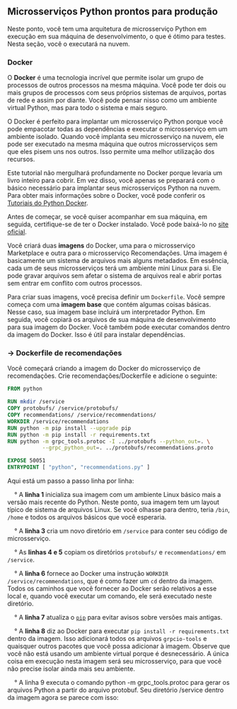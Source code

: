 ## Microsserviços Python prontos para produção

Neste ponto, você tem uma arquitetura de microsserviço Python em execução em sua máquina de desenvolvimento, o que é ótimo para testes. Nesta seção, você o executará na nuvem.

### Docker

O **Docker** é uma tecnologia incrível que permite isolar um grupo de processos de outros processos na mesma máquina. Você pode ter dois ou mais grupos de processos com seus próprios sistemas de arquivos, portas de rede e assim por diante. Você pode pensar nisso como um ambiente virtual Python, mas para todo o sistema e mais seguro.

O Docker é perfeito para implantar um microsserviço Python porque você pode empacotar todas as dependências e executar o microsserviço em um ambiente isolado. Quando você implanta seu microsserviço na nuvem, ele pode ser executado na mesma máquina que outros microsserviços sem que eles pisem uns nos outros. Isso permite uma melhor utilização dos recursos.

Este tutorial não mergulhará profundamente no Docker porque levaria um livro inteiro para cobrir. Em vez disso, você apenas se preparará com o básico necessário para implantar seus microsserviços Python na nuvem. Para obter mais informações sobre o Docker, você pode conferir os [Tutoriais do Python Docker](https://realpython.com/tutorials/docker/).

Antes de começar, se você quiser acompanhar em sua máquina, em seguida, certifique-se de ter o Docker instalado. Você pode baixá-lo no [site oficial](https://docs.docker.com/get-docker/).

Você criará duas **imagens** do Docker, uma para o microsserviço Marketplace e outra para o microsserviço Recomendações. Uma imagem é basicamente um sistema de arquivos mais alguns metadados. Em essência, cada um de seus microsserviços terá um ambiente mini Linux para si. Ele pode gravar arquivos sem afetar o sistema de arquivos real e abrir portas sem entrar em conflito com outros processos.

Para criar suas imagens, você precisa definir um `Dockerfile`. Você sempre começa com uma **imagem base** que contém algumas coisas básicas. Nesse caso, sua imagem base incluirá um interpretador Python. Em seguida, você copiará os arquivos de sua máquina de desenvolvimento para sua imagem do Docker. Você também pode executar comandos dentro da imagem do Docker. Isso é útil para instalar dependências.

### -> Dockerfile de recomendações

Você começará criando a imagem do Docker do microsserviço de recomendações. Crie recomendações/Dockerfile e adicione o seguinte:

```dockerfile
FROM python

RUN mkdir /service
COPY protobufs/ /service/protobufs/
COPY recommendations/ /service/recommendations/
WORKDIR /service/recommendations
RUN python -m pip install --upgrade pip
RUN python -m pip install -r requirements.txt
RUN python -m grpc_tools.protoc -I ../protobufs --python_out=. \
           --grpc_python_out=. ../protobufs/recommendations.proto

EXPOSE 50051
ENTRYPOINT [ "python", "recommendations.py" ]
```

Aqui está um passo a passo linha por linha:

&nbsp; &nbsp; ° A **linha 1** inicializa sua imagem com um ambiente Linux básico mais a versão mais recente do Python. Neste ponto, sua imagem tem um layout típico de sistema de arquivos Linux. Se você olhasse para dentro, teria `/bin`, `/home` e todos os arquivos básicos que você esperaria.

&nbsp; &nbsp; ° A **linha 3** cria um novo diretório em `/service` para conter seu código de microsserviço.

&nbsp; &nbsp; ° As **linhas 4 e 5** copiam os diretórios `protobufs/` e `recommendations/` em `/service`.

&nbsp; &nbsp; ° A **linha 6** fornece ao Docker uma instrução `WORKDIR /service/recommendations`, que é como fazer um `cd` dentro da imagem. Todos os caminhos que você fornecer ao Docker serão relativos a esse local e, quando você executar um comando, ele será executado neste diretório.

&nbsp; &nbsp; ° A **linha 7** atualiza o [`pip`](https://realpython.com/what-is-pip/) para evitar avisos sobre versões mais antigas.

&nbsp; &nbsp; ° A **linha 8** diz ao Docker para executar `pip install -r requirements.txt` dentro da imagem. Isso adicionará todos os arquivos `grpcio-tools` e quaisquer outros pacotes que você possa adicionar à imagem. Observe que você não está usando um ambiente virtual porque é desnecessário. A única coisa em execução nesta imagem será seu microsserviço, para que você não precise isolar ainda mais seu ambiente.

&nbsp; &nbsp; ° A linha 9 executa o comando python -m grpc_tools.protoc para gerar os arquivos Python a partir do arquivo protobuf. Seu diretório /service dentro da imagem agora se parece com isso: